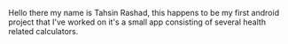 Hello there my name is Tahsin Rashad, this happens to be my first android project that I've worked on it's a small app consisting 
of several health related calculators.

